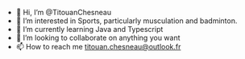 - 👋 Hi, I’m @TitouanChesneau
- 👀 I’m interested in Sports, particularly musculation and badminton.
- 🌱 I’m currently learning Java and Typescript
- 💞️ I’m looking to collaborate on anything you want
- 📫 How to reach me titouan.chesneau@outlook.fr

<!---
TitouanChesneau/TitouanChesneau is a ✨ special ✨ repository because its `README.md` (this file) appears on your GitHub profile.
You can click the Preview link to take a look at your changes.
--->
